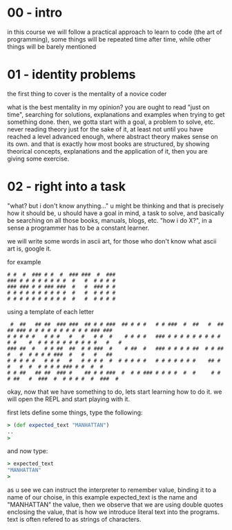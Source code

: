 00 - intro
==

in this course we will follow a practical approach to learn to code (the art of programming),
some things will be repeated time after time, while other things will be barely mentioned


01 - identity problems
==

the first thing to cover is the mentality of a novice coder

what is the best mentality in my opinion? you are ought to read "just on time", searching for solutions, explanations and examples when trying to get something done.
then, we gotta start with a goal, a problem to solve, etc. never reading theory just for the sake of it, at least not until you have reached a level advanced enough, where abstract theory makes sense on its own.
and that is exactly how most books are structured, by showing theorical concepts, explanations and the application of it, then you are giving some exercise.

02 - right into a task
==

"what? but i don't know anything..." u might be thinking
and that is precisely how it should be, u should have a goal in mind, a task to solve, and basically be searching on all those books, manuals, blogs, etc. "how i do X?", in a sense a programmer has to be a constant learner.

we will write some words in ascii art, for those who don't know what ascii art is, google it.

for example
```
# #  #  ### # #  #  ### ###  #  ###  
### # # # # # # # #  #   #  # # # #  
### ### # # ### ###  #   #  ### # #  
# # # # # # # # # #  #   #  # # # #  
# # # # # # # # # #  #   #  # # # # 
```

using a template of each letter
```
 #  ##   ## ##  ### ###  ## # # ###  ## # # #   # # ###  #  ##   #  ##   ## ### # # # # # # # # # # ### ### 
# # # # #   # # #   #   #   # #  #    # # # #   ### # # # # # # # # # # #    #  # # # # # # # # # #   #   # 
### ##  #   # # ##  ##  # # ###  #    # ##  #   ### # # # # ##  # # ##   #   #  # # # # ###  #   #   #   ## 
# # # # #   # # #   #   # # # #  #  # # # # #   # # # # # # #    ## # #   #  #  # # # # ### # #  #  #       
# # ##   ## ##  ### #    ## # # ###  #  # # ### # # # #  #  #     # # # ##   #  ###  #  # # # #  #  ###  #  
```

okay, now that we have something to do, lets start learning how to do it. 
we will open the REPL and start playing with it.

first lets define some things, type the following:
```clojure
> (def expected_text "MANHATTAN")
..
>
```

and now type:
```clojure
> expected_text
"MANHATTAN"
> 
```

as u see we can instruct the interpreter to remember value, binding it to a name of our choise, in this example expected\_text is the name and "MANHATTAN" the value, then we observe that we are using double quotes enclosing the value, that is how we introduce literal text into the programs. text is often refered to as strings of characters.


